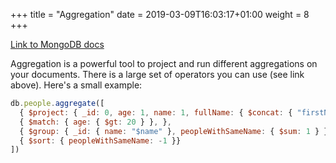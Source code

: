 +++
title = "Aggregation"
date = 2019-03-09T16:03:17+01:00
weight = 8
+++

[Link to MongoDB docs](https://docs.mongodb.com/manual/aggregation/)

Aggregation is a powerful tool to project and run different aggregations on your documents. There is a large set of operators you can use (see link above). Here's a small example:

```javascript
db.people.aggregate([
  { $project: { _id: 0, age: 1, name: 1, fullName: { $concat: { "firstName", " ", "$lastName" }}}},
  { $match: { age: { $gt: 20 } }, },
  { $group: { _id: { name: "$name" }, peopleWithSameName: { $sum: 1 } } },
  { $sort: { peopleWithSameName: -1 }}
])
```
